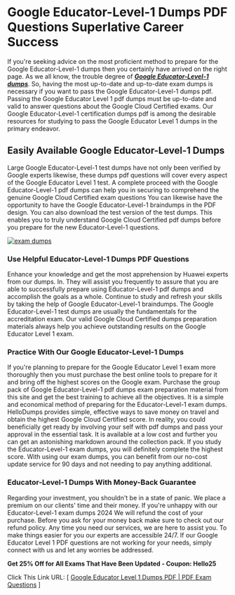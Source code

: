 # Google Educator-Level-1 Dumps PDF Questions Superlative Career Success

If you're seeking advice on the most proficient method to prepare for the Google Educator-Level-1 dumps then you certainly have arrived on the right page. As we all know, the trouble degree of **_[Google Educator-Level-1 dumps](https://hellodumps.com/educator-level-1-pdf-dumps.html)_**. So, having the most up-to-date and up-to-date exam dumps is necessary if you want to pass the Google Educator-Level-1 dumps pdf. Passing the Google Educator Level 1 pdf dumps must be up-to-date and valid to answer questions about the Google Cloud Certified exams. Our Google Educator-Level-1 certification dumps pdf is among the desirable resources for studying to pass the Google Educator Level 1 dumps in the primary endeavor.  

## **Easily Available** **Google Educator-Level-1** **Dumps**

  
Large Google Educator-Level-1 test dumps have not only been verified by Google experts likewise, these dumps pdf questions will cover every aspect of the Google Educator Level 1 test. A complete proceed with the Google Educator-Level-1 pdf dumps can help you in securing to comprehend the genuine Google Cloud Certified exam questions You can likewise have the opportunity to have the Google Educator-Level-1 braindumps in the PDF design. You can also download the test version of the test dumps. This enables you to truly understand Google Cloud Certified pdf dumps before you prepare for the new Educator-Level-1 questions.  
  
[![exam dumps](https://hellodumps.com/wp-content/uploads/2023/03/exam-dumps.png)](https://hellodumps.com/educator-level-1-pdf-dumps.html)  

### **Use Helpful Educator-Level-1 Dumps PDF Questions**

  
  
  
Enhance your knowledge and get the most apprehension by Huawei experts from our dumps. In. They will assist you frequently to assure that you are able to successfully prepare using Educator-Level-1 pdf dumps and accomplish the goals as a whole. Continue to study and refresh your skills by taking the help of Google Educator-Level-1 braindumps. The Google Educator-Level-1 test dumps are usually the fundamentals for the accreditation exam. Our valid Google Cloud Certified dumps preparation materials always help you achieve outstanding results on the Google Educator Level 1 exam.  

### **Practice With Our Google Educator-Level-1 Dumps**

  
  
  
If you're planning to prepare for the Google Educator Level 1 exam more thoroughly then you must purchase the best online tools to prepare for it and bring off the highest scores on the Google exam. Purchase the group pack of Google Educator-Level-1 pdf dumps exam preparation material from this site and get the best training to achieve all the objectives. It is a simple and economical method of preparing for the Educator-Level-1 exam dumps. HelloDumps provides simple, effective ways to save money on travel and obtain the highest Google Cloud Certified score. In reality, you could beneficially get ready by involving your self with pdf dumps and pass your approval in the essential task. It is available at a low cost and further you can get an astonishing markdown around the collection pack. If you study the Educator-Level-1 exam dumps, you will definitely complete the highest score. With using our exam dumps, you can benefit from our no-cost update service for 90 days and not needing to pay anything additional.  

### **Educator-Level-1 Dumps With Money-Back Guarantee**

  
  
  
Regarding your investment, you shouldn't be in a state of panic. We place a premium on our clients' time and their money. If you're unhappy with our Educator-Level-1 exam dumps 2024 We will refund the cost of your purchase. Before you ask for your money back make sure to check out our refund policy. Any time you need our services, we are here to assist you. To make things easier for you our experts are accessible 24/7. If our Google Educator Level 1 PDF questions are not working for your needs, simply connect with us and let any worries be addressed.  
  
**Get 25% Off for All Exams That Have Been Updated - Coupon: Hello25**  
  
Click This Link URL: [ [Google Educator Level 1 Dumps PDF | PDF Exam Questions](https://hellodumps.com/educator-level-1-pdf-dumps.html) ]
